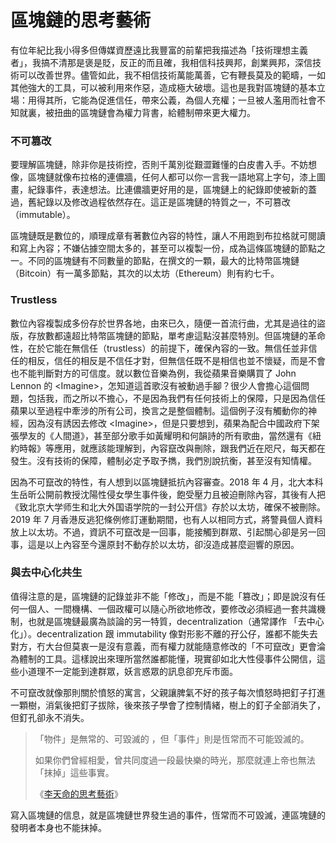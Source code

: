 # 區塊鏈的思考藝術

有位年紀比我小得多但傳媒資歷遠比我豐富的前輩把我描述為「技術理想主義者」，我搞不清那是褒是貶，反正的而且確，我相信科技興邦，創業興邦，深信技術可以改善世界。儘管如此，我不相信技術萬能萬善，它有鞭長莫及的範疇，一如其他強大的工具，可以被利用來作惡，造成極大破壞。這也是我對區塊鏈的基本立場：用得其所，它能為促進信任，帶來公義，為個人充權；一旦被人濫用而社會不知就裏，被扭曲的區塊鏈會為權力背書，給體制帶來更大權力。

### 不可篡改

要理解區塊鏈，除非你是技術控，否則千萬別從艱澀難懂的白皮書入手。不妨想像，區塊鏈就像布拉格的連儂牆，任何人都可以你一言我一語地寫上字句，漆上圖畫，紀錄事件，表達想法。比連儂牆更好用的是，區塊鏈上的紀錄即使被新的蓋過，舊紀錄以及修改過程依然存在。這正是區塊鏈的特質之一，不可篡改（immutable）。

區塊鏈既是數位的，順理成章有著數位內容的特性，讓人不用跑到布拉格就可閱讀和寫上內容；不嫌佔據空間太多的，甚至可以複製一份，成為這條區塊鏈的節點之一。不同的區塊鏈有不同數量的節點，在撰文的一顆，最大的比特幣區塊鏈（Bitcoin）有一萬多節點，其次的以太坊（Ethereum）則有約七千。

### Trustless

數位內容複製成多份存於世界各地，由來已久，隨便一首流行曲，尤其是過往的盜版，存放數都遠超比特幣區塊鏈的節點，單考慮這點沒甚麼特別。但區塊鏈的革命性，在於它能在無信任（trustless）的前提下，確保內容的一致。無信任並非信任的相反，信任的相反是不信任才對，但無信任既不是相信也並不懷疑，而是不會也不能判斷對方的可信度。就以數位音樂為例，我從蘋果音樂購買了 John Lennon 的 &lt;Imagine&gt;，怎知道這首歌沒有被動過手腳？很少人會擔心這個問題，包括我，而之所以不擔心，不是因為我們有任何技術上的保障，只是因為信任蘋果以至過程中牽涉的所有公司，換言之是整個體制。這個例子沒有觸動你的神經，因為沒有誘因去修改 &lt;Imagine&gt;，但是只要想到，蘋果為配合中國政府下架張學友的《人間道》，甚至部分歌手如黃耀明和何韻詩的所有歌曲，當然還有《紐約時報》等應用，就應該能理解到，內容竄改與刪除，跟我們近在咫尺，每天都在發生。沒有技術的保障，體制必定予取予擕，我們別說抗衡，甚至沒有知情權。

因為不可竄改的特性，有人想到以區塊鏈抵抗內容審查。2018 年 4 月，北大本科生岳昕公開前教授沈陽性侵女學生事件後，飽受壓力且被迫刪除內容，其後有人把《致北京大学师生和北大外国语学院的一封公开信》存於以太坊，確保不被刪除。2019 年 7 月香港反逃犯條例修訂運動期間，也有人以相同方式，將警員個人資料放上以太坊。不過，資訊不可竄改是一回事，能接觸到群眾、引起關心卻是另一回事，這是以上內容至今還原封不動存於以太坊，卻沒造成甚麼迴響的原因。

### 與去中心化共生

值得注意的是，區塊鏈的記錄並非不能「修改」，而是不能「篡改」；即是說沒有任何一個人、一間機構、一個政權可以隨心所欲地修改，要修改必須經過一套共識機制，也就是區塊鏈最廣為談論的另一特質，decentralization（通常譯作 「去中心化」）。decentralization 跟 immutability 像對形影不離的孖公仔，誰都不能失去對方，冇大台但莫衷一是沒有意義，而有權力就能隨意修改的「不可竄改」更會淪為體制的工具。這樣說出來理所當然誰都能懂，現實卻如北大性侵事件公開信，這些小道理不一定能到達群眾，妖言惑眾的訊息卻充斥市面。

不可竄改就像那則關於憤怒的寓言，父親讓脾氣不好的孩子每次憤怒時把釘子打進一顆樹，消氣後把釘子拔除，後來孩子學會了控制情緒，樹上的釘子全部消失了，但釘孔卻永不消失。

> 「物件」是無常的、可毀滅的 ，但「事件」則是恆常而不可能毀滅的。
>
> 如果你們曾經相愛，曾共同度過一段最快樂的時光，那麼就連上帝也無法「抹掉」這些事實。
>
> 《[李天命的思考藝術](http://www.books.com.tw/products/0010019177)》

寫入區塊鏈的信息，就是區塊鏈世界發生過的事件，恆常而不可毀滅，連區塊鏈的發明者本身也不能抹掉。

